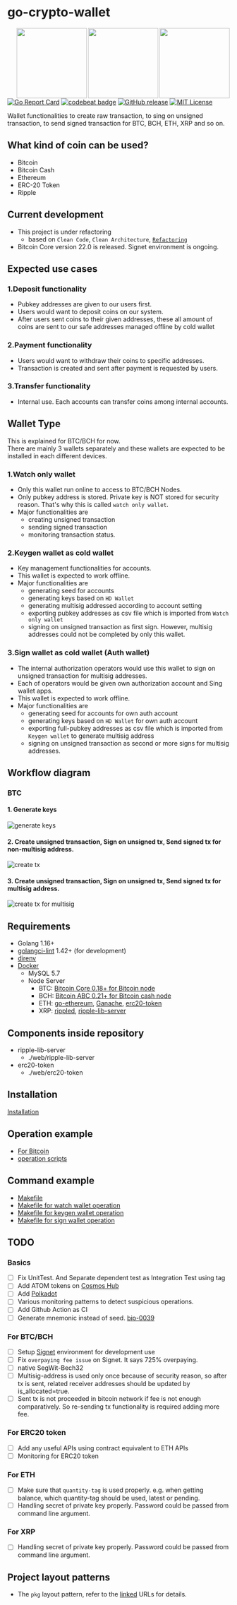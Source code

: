 # go-crypto-wallet

<img align="right" width="159px" src="https://raw.githubusercontent.com/hiromaily/go-crypto-wallet/master/images/xrp-img.jpg?raw=true">
<img align="right" width="159px" src="https://raw.githubusercontent.com/hiromaily/go-crypto-wallet/master/images/ethereum-img.png?raw=true">
<img align="right" width="159px" src="https://raw.githubusercontent.com/hiromaily/go-crypto-wallet/master/images/bitcoin-img.svg?sanitize=true">

[![Go Report Card](https://goreportcard.com/badge/github.com/hiromaily/go-crypto-wallet)](https://goreportcard.com/report/github.com/hiromaily/go-crypto-wallet)
[![codebeat badge](https://codebeat.co/badges/792a7c07-2352-4b7e-8083-0a323368b26f)](https://codebeat.co/projects/github-com-hiromaily-go-crypto-wallet-master)
[![GitHub release](https://img.shields.io/badge/release-v5.0.0-blue.svg)](https://github.com/hiromaily/go-crypto-wallet/releases)
[![MIT License](http://img.shields.io/badge/license-MIT-blue.svg?style=flat)](https://raw.githubusercontent.com/hiromaily/go-crypto-wallet/master/LICENSE)

Wallet functionalities to create raw transaction, to sing on unsigned transaction, to send signed transaction for BTC, BCH, ETH, XRP and so on.  

## What kind of coin can be used?
- Bitcoin
- Bitcoin Cash
- Ethereum
- ERC-20 Token
- Ripple


## Current development
- This project is under refactoring
  - based on `Clean Code`, `Clean Architecture`, [`Refactoring`](https://martinfowler.com/articles/refactoring-2nd-ed.html)
- Bitcoin Core version 22.0 is released. Signet environment is ongoing.

## Expected use cases
### 1.Deposit functionality
- Pubkey addresses are given to our users first.
- Users would want to deposit coins on our system.
- After users sent coins to their given addresses, these all amount of coins are sent to our safe addresses managed offline by cold wallet

### 2.Payment functionality
- Users would want to withdraw their coins to specific addresses.
- Transaction is created and sent after payment is requested by users.

### 3.Transfer functionality
- Internal use. Each accounts can transfer coins among internal accounts.


## Wallet Type
This is explained for BTC/BCH for now.  
There are mainly 3 wallets separately and these wallets are expected to be installed in each different devices.

### 1.Watch only wallet
- Only this wallet run online to access to BTC/BCH Nodes.
- Only pubkey address is stored. Private key is NOT stored for security reason. That's why this is called `watch only wallet`.
- Major functionalities are
    - creating unsigned transaction
    - sending signed transaction
    - monitoring transaction status.

### 2.Keygen wallet as cold wallet
- Key management functionalities for accounts.  
- This wallet is expected to work offline.
- Major functionalities are
    - generating seed for accounts
    - generating keys based on `HD Wallet`
    - generating multisig addressed according to account setting
    - exporting pubkey addresses as csv file which is imported from `Watch only wallet`
    - signing on unsigned transaction as first sign. However, multisig addresses could not be completed by only this wallet.

### 3.Sign wallet as cold wallet (Auth wallet)
- The internal authorization operators would use this wallet to sign on unsigned transaction for multisig addresses.
- Each of operators would be given own authorization account and Sing wallet apps.
- This wallet is expected to work offline.
- Major functionalities are
    - generating seed for accounts for own auth account
    - generating keys based on `HD Wallet` for own auth account
    - exporting full-pubkey addresses as csv file which is imported from `Keygen wallet` to generate multisig address
    - signing on unsigned transaction as second or more signs for multisig addresses.


## Workflow diagram
### BTC
#### 1. Generate keys
![generate keys](https://raw.githubusercontent.com/hiromaily/go-crypto-wallet/master/images/0_key%20generation%20diagram.png?raw=true)

#### 2. Create unsigned transaction, Sign on unsigned tx, Send signed tx for non-multisig address.
![create tx](https://raw.githubusercontent.com/hiromaily/go-crypto-wallet/master/images/1_Handle%20transactions%20for%20non-multisig%20address.png?raw=true)

#### 3. Create unsigned transaction, Sign on unsigned tx, Send signed tx for multisig address.
![create tx for multisig](https://raw.githubusercontent.com/hiromaily/go-crypto-wallet/master/images/2_Handle%20transactions%20for%20multisig%20address.png?raw=true)


## Requirements
- Golang 1.16+
- [golangci-lint](https://github.com/golangci/golangci-lint) 1.42+ (for development)
- [direnv](https://direnv.net/)
- [Docker](https://www.docker.com/get-started)
    - MySQL 5.7
    - Node Server
        - BTC: [Bitcoin Core 0.18+ for Bitcoin node](https://bitcoin.org/en/bitcoin-core/)
        - BCH: [Bitcoin ABC 0.21+ for Bitcoin cash node](https://www.bitcoinabc.org/)
        - ETH: [go-ethereum](https://github.com/ethereum/go-ethereum), [Ganache](https://www.trufflesuite.com/ganache), [erc20-token](https://github.com/hiromaily/go-crypto-wallet/tree/master/web/erc20-token)
        - XRP: [rippled](https://xrpl.org/manage-the-rippled-server.html), [ripple-lib-server](https://github.com/hiromaily/go-crypto-wallet/tree/master/web/ripple-lib-server)

## Components inside repository
- ripple-lib-server
  - ./web/ripple-lib-server
- erc20-token
  - ./web/erc20-token

## Installation
[Installation](https://github.com/hiromaily/go-crypto-wallet/blob/master/docs/Installation.md)

## Operation example
- [For Bitcoin](https://github.com/hiromaily/go-crypto-wallet/blob/master/docs/btc/OperationExample.md)
- [operation scripts](https://github.com/hiromaily/go-crypto-wallet/tree/master/scripts/operation)

## Command example
- [Makefile](https://github.com/hiromaily/go-crypto-wallet/blob/master/Makefile)
- [Makefile for watch wallet operation](https://github.com/hiromaily/go-crypto-wallet/blob/master/Makefile_watch_op.mk)
- [Makefile for keygen wallet operation](https://github.com/hiromaily/go-crypto-wallet/blob/master/Makefile_keygen_op.mk)
- [Makefile for sign wallet operation](https://github.com/hiromaily/go-crypto-wallet/blob/master/Makefile_sign_op.mk)


## TODO
### Basics
- [ ] Fix UnitTest. And Separate dependent test as Integration Test using tag
- [ ] Add ATOM tokens on [Cosmos Hub](https://hub.cosmos.network/main/hub-overview/overview.html)
- [ ] Add [Polkadot](https://polkadot.network/technology/)
- [ ] Various monitoring patterns to detect suspicious operations.
- [ ] Add Github Action as CI
- [ ] Generate mnemonic instead of seed. [bip-0039](https://github.com/bitcoin/bips/blob/master/bip-0039.mediawiki)

### For BTC/BCH
- [ ] Setup [Signet](https://en.bitcoin.it/wiki/Signet) environment for development use
- [ ] Fix `overpaying fee issue` on Signet. It says 725% overpaying.
- [ ] native SegWit-Bech32
- [ ] Multisig-address is used only once because of security reason, so after tx is sent, related receiver addresses should be updated by is_allocated=true.
- [ ] Sent tx is not proceeded in bitcoin network if fee is not enough comparatively. So re-sending tx functionality is required adding more fee.

### For ERC20 token
- [ ] Add any useful APIs using contract equivalent to ETH APIs
- [ ] Monitoring for ERC20 token

### For ETH
- [ ] Make sure that `quantity-tag` is used properly. e.g. when getting balance, which quantity-tag should be used, latest or pending.
- [ ] Handling secret of private key properly. Password could be passed from command line argument.

### For XRP
- [ ] Handling secret of private key properly. Password could be passed from command line argument.

## Project layout patterns
- The `pkg` layout pattern, refer to the [linked](https://medium.com/golang-learn/go-project-layout-e5213cdcfaa2) URLs for details.